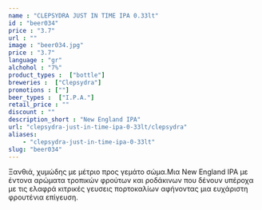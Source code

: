 ```yaml
---
name : "CLEPSYDRA JUST IN TIME IPA 0.33lt"
id : "beer034"
price : "3.7"
url : ""
image : "beer034.jpg"
price : "3.7"
language : "gr"
alchohol : "7%"
product_types :  ["bottle"]
breweries :  ["Clepsydra"]
promotions : [""]
beer_types :  ["I.P.A."]
retail_price : ""
discount : ""
description_short : "New England IPA"
url: "clepsydra-just-in-time-ipa-0-33lt/clepsydra"
aliases: 
    - "clepsydra-just-in-time-ipa-0-33lt"
slug: "beer034"
---
```


Ξανθιά, χυμώδης με μέτριο προς γεμάτο σώμα.Μια New England IPA με έντονα αρώματα τροπικών φρούτων και ροδάκινων που δένουν υπέροχα με τις ελαφρά κιτρικές γευσεις πορτοκαλίων αφήνοντας μια ευχάριστη φρουτένια επίγευση.
